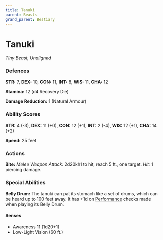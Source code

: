 ```yaml
---
title: Tanuki
parent: Beasts
grand_parent: Bestiary
---
```


# Tanuki
*Tiny Beast, Unaligned*

### Defences
**STR:** 7, **DEX:** 10, **CON:** 11, **INT:** 8, **WIS:** 11, **CHA:** 12<br>

**Stamina:** 12 (d4 Recovery Die)

**Damage Reduction:** 1 (Natural Armour)

### Ability Scores
**STR:** 4 (-3), **DEX:** 11 (+0), **CON:** 12 (+1), **INT:** 2 (-4), **WIS:** 12 (+1), **CHA:** 14 (+2)

**Speed:** 25 feet

### Actions
**Bite:** *Melee Weapon Attack:* 2d20kh1 to hit, reach 5 ft., one target. *Hit:* 1 piercing damage.

### Special Abilities
**Belly Drum:** The tanuki can pat its stomach like a set of drums, which can be heard up to 100 feet away. It has +1d on [Performance](https://stormchaserroleplaying.com/stormchaserRPG/Skills/Performance/) checks made when playing its Belly Drum.

#### Senses
* Awareness 11 (1d20+1)
* Low-Light Vision (60 ft.)
